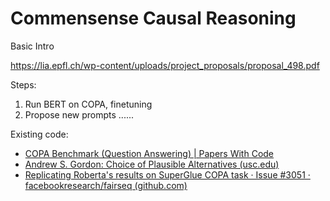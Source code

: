 ﻿# Commensense Causal Reasoning

Basic Intro

https://lia.epfl.ch/wp-content/uploads/project_proposals/proposal_498.pdf


Steps:

1. Run BERT on COPA, finetuning
2. Propose new prompts
......

Existing code:

- [COPA Benchmark (Question Answering) | Papers With Code](https://paperswithcode.com/sota/question-answering-on-copa?p=deberta-decoding-enhanced-bert-with)
- [Andrew S. Gordon: Choice of Plausible Alternatives (usc.edu)](https://people.ict.usc.edu/~gordon/copa.html)
- [Replicating Roberta's results on SuperGlue COPA task · Issue #3051 · facebookresearch/fairseq (github.com)](https://github.com/facebookresearch/fairseq/issues/3051)
